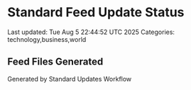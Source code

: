 # Standard Feed Update Status
Last updated: Tue Aug  5 22:44:52 UTC 2025
Categories: technology,business,world

## Feed Files Generated

Generated by Standard Updates Workflow
